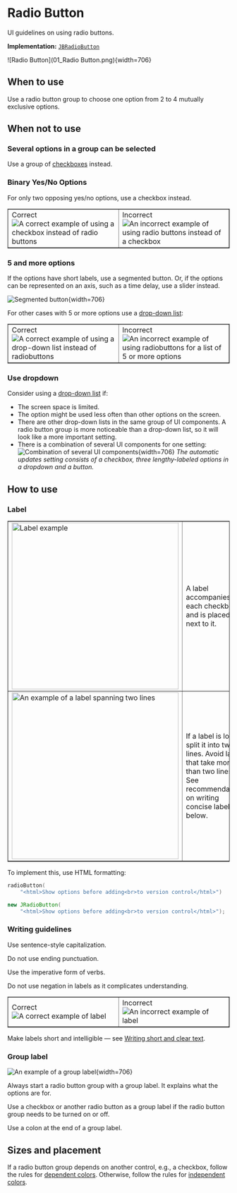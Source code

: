 <!-- Copyright 2000-2024 JetBrains s.r.o. and contributors. Use of this source code is governed by the Apache 2.0 license. -->

# Radio Button

<link-summary>UI guidelines on using radio buttons.</link-summary>

<tldr>

**Implementation:** [`JBRadioButton`](%gh-ic%/platform/platform-api/src/com/intellij/ui/components/JBRadioButton.java)

</tldr>

![Radio Button](01_Radio Button.png){width=706}

## When to use

Use a radio button group to choose one option from 2 to 4 mutually exclusive options.

## When not to use

### Several options in a group can be selected
Use a group of [checkboxes](checkbox.md) instead.

### Binary Yes/No Options
For only two opposing yes/no options, use a checkbox instead.

<table style="none" border="false">
  <tr>
    <td width="50%">
      <format color="Green" style="bold">Correct</format><img src="02_When_to_use_correct.png" alt="A correct example of using a checkbox instead of radio buttons"/>
    </td>
    <td width="50%">
      <format color="Red" style="bold">Incorrect</format><img src="02_When_to_use_incorrect.png" alt="An incorrect example of using radio buttons instead of a checkbox"/>
    </td>
  </tr>
</table>

### 5 and more options
If the options have short labels, use a segmented button. Or, if the options can be represented on an axis, such as a time delay, use a slider instead.

![Segmented button](03_When_to_use_Segmented_button.png){width=706}

For other cases with 5 or more options use a [drop-down list](drop_down.md):

  <table style="none" border="false">
  <tr>
    <td width="50%">
      <format color="Green" style="bold">Correct</format><img src="04_When_to_use_correct.png" alt="A correct example of using a drop-down list instead of radiobuttons"/>
    </td>
    <td width="50%">
      <format color="Red" style="bold">Incorrect</format><img src="04_When_to_use_incorrect.png" alt="An incorrect example of using radiobuttons for a list of 5 or more options"/>
    </td>
  </tr>
</table>

### Use dropdown
Consider using a [drop-down list](drop_down.md) if:
* The screen space is limited.
* The option might be used less often than other options on the screen.
* There are other drop-down lists in the same group of UI components. A radio button group is more noticeable than a drop-down list, so it will look like a more important setting.
* There is a combination of several UI components for one setting:
  ![Combination of several UI components](05_When_to_use_combination_UI_components.png){width=706}
  *The automatic updates setting consists of a checkbox, three lengthy-labeled options in a dropdown and a button.*

## How to use

### Label

<table style="none" border="false" column-width="fixed">
    <tr>
      <td><img src="06_How_to_use.png" alt="Label example" width="378"/></td>
      <td><p>A label accompanies each checkbox and is placed next to it.</p></td>
    </tr>
    <tr>
      <td><img src="07_How_to_use.png" alt="An example of a label spanning two lines" width="378"/></td>
      <td><p>If a label is long, split it into two lines. Avoid labels that take more than two lines. See recommendations on writing concise labels below.</p></td>
    </tr>
</table>

To implement this, use HTML formatting:
<tabs group="languages">
<tab title="Kotlin UI DSL" group-key="kotlin">

```kotlin
radioButton(
    "<html>Show options before adding<br>to version control</html>")
```

</tab>
<tab title="Java" group-key="java">

```java
new JRadioButton(
    "<html>Show options before adding<br>to version control</html>");
```

</tab>
</tabs>

### Writing guidelines

Use sentence-style capitalization.

Do not use ending punctuation.

Use the imperative form of verbs.

Do not use negation in labels as it complicates understanding.

<table style="none" border="false">
  <tr>
    <td width="50%">
      <format color="Green" style="bold">Correct</format><img src="08_How_to_use_correct.png" alt="A correct example of label"/>
    </td>
    <td width="50%">
      <format color="Red" style="bold">Incorrect</format><img src="08_How_to_use_incorrect.png" alt="An incorrect example of label"/>
    </td>
  </tr>
</table>

Make labels short and intelligible — see [Writing short and clear text](writing_short.md).

### Group label

![An example of a group label](09_How_to_use.png){width=706}

Always start a radio button group with a group label. It explains what the options are for.

Use a checkbox or another radio button as a group label if the radio button group needs to be turned on or off.

Use a colon at the end of a group label.

## Sizes and placement

If a radio button group depends on another control, e.g., a checkbox, follow the rules for [dependent colors](layout.md#dependent-controls).
Otherwise, follow the rules for [independent colors](layout.md).

